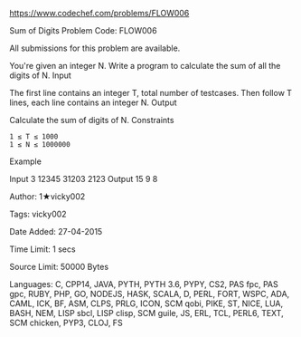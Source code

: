 https://www.codechef.com/problems/FLOW006

Sum of Digits Problem Code: FLOW006

All submissions for this problem are available.

You're given an integer N. Write a program to calculate the sum of all the digits of N.
Input

The first line contains an integer T, total number of testcases. Then follow T lines, each line contains an integer N.
Output

Calculate the sum of digits of N.
Constraints

    1 ≤ T ≤ 1000
    1 ≤ N ≤ 1000000

Example

Input
3 
12345
31203
2123
Output
15
9
8

Author: 1★vicky002

Tags: vicky002

Date Added: 27-04-2015

Time Limit: 1 secs

Source Limit: 50000 Bytes

Languages: C, CPP14, JAVA, PYTH, PYTH 3.6, PYPY, CS2, PAS fpc, PAS gpc, RUBY, PHP, GO, NODEJS, HASK, SCALA, D, PERL, FORT, WSPC, ADA, CAML, ICK, BF, ASM, CLPS, PRLG, ICON, SCM qobi, PIKE, ST, NICE, LUA, BASH, NEM, LISP sbcl, LISP clisp, SCM guile, JS, ERL, TCL, PERL6, TEXT, SCM chicken, PYP3, CLOJ, FS